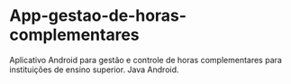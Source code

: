 # App-gestao-de-horas-complementares
Aplicativo Android para gestão e controle de horas complementares para instituições de ensino superior. Java Android.
